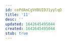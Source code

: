 ```yaml
---
id: cePdAmCgVdBUIDJ1yylqO
title: '11'
desc: ''
updated: 1642645495044
created: 1642645495044
stub: true
---
```


